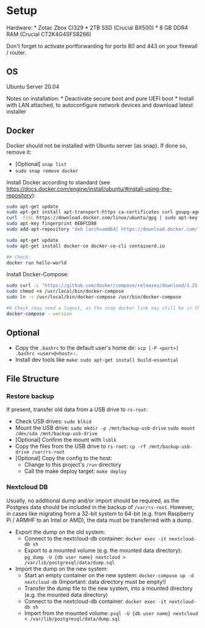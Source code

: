 # Setup

Hardware:
    * Zotac Zbox CI329
    * 2TB SSD (Crucial BX500)
    * 8 GB DDR4 RAM (Crucial CT2K4G4SFS8266)

Don't forget to activate portforwarding for ports 80 and 443 on your firewall / router.

## OS

Ubuntu Server 20.04

Notes on installation:
    * Deactivate secure boot and pure UEFI boot
    * Install with LAN attached, to autoconfigure network devices and download latest installer

## Docker

Docker should not be installed with Ubuntu server (as snap). If done so, remove it:
* [Optional] `snap list`
* `sudo snap remove docker`

Install Docker according to standard (see https://docs.docker.com/engine/install/ubuntu/#install-using-the-repository):
```bash
sudo apt-get update
sudo apt-get install apt-transport-https ca-certificates curl gnupg-agent software-properties-common
curl -fsSL https://download.docker.com/linux/ubuntu/gpg | sudo apt-key add -
sudo apt-key fingerprint 0EBFCD88
sudo add-apt-repository "deb [arch=amd64] https://download.docker.com/linux/ubuntu $(lsb_release -cs) stable"

sudo apt-get update
sudo apt-get install docker-ce docker-ce-cli containerd.io

## Check:
docker run hello-world
```

Install Docker-Compose:
```bash
sudo curl -L "https://github.com/docker/compose/releases/download/1.25.5/docker-compose-$(uname -s)-$(uname -m)" -o /usr/local/bin/docker-compose
sudo chmod +x /usr/local/bin/docker-compose
sudo ln -s /usr/local/bin/docker-compose /usr/bin/docker-compose

## Check (may need a logout, as the snap docker link may still be in the session):
docker-compose --version
```

## Optional

* Copy the `.bashrc` to the default user's home dir: `scp [-P <port>] .bashrc <user>@<host>:.`
* Install dev tools like `make`: `sudo apt-get install build-essential`

## File Structure

### Restore backup

If present, transfer old data from a USB drive to `rs-root`:
* Check USB drives: `sudo blkid`
* Mount the USB drive:
    `sudo mkdir -p /mnt/backup-usb-drive`
    `sudo mount /dev/sda /mnt/backup-usb-drive`
* [Optional] Confirm the mount with `lsblk`
* Copy the files from the USB drive to `rs-root`: `cp -rf /mnt/backup-usb-drive /var/rs-root`
* [Optional] Copy the config to the host:
  * Change to this project's `/run` directory
  * Call the make deploy target: `make deploy`

### Nextcloud DB

Usually, no additional dump and/or import should be required, as the Postgres data should be included in the backup of `/var/rs-root`. However, in cases like migrating from a 32-bit system to 64-bit (e.g. from Raspberry Pi / ARMHF to an Intel or AMD), the data must be transferred with a dump.

* Export the dump on the old system:
  * Connect to the nextcloud-db container: `docker exec -it nextcloud-db sh`
  * Export to a mounted volume (e.g. the mounted data directory): `pg_dump -U {db user name} nextcloud > /var/lib/postgresql/data/dump.sql`
* Import the dump on the new system:
  * Start an empty container on the new system: `docker-compose up -d nextcloud-db` (Important: data directory must be empty!)
  * Transfer the dump file to the new system, into a mounted directory (e.g. the mounted data directory)
  * Connect to the nextcloud-db container: `docker exec -it nextcloud-db sh`
  * Import from the mounted volume: `psql -U {db user name} nextcloud < /var/lib/postgresql/data/dump.sql`


<!--
### Set up for apps

1. Set `www-data` as owner of the Nextcloud directory:
   1. `sudo chown -R www-data /var/rs-root/var/nextcloud`
2. Add cronjob for updating nextcloud files:
   1. `crontab -e`
   2. Add the line
      * `*/5 * * * * sudo chown -R www-data /var/rs-root/var/nextcloud/data`
3. Replace Nextcloud's `config.php` with the provided `config.php`, containing the following additional line:
    ```php
      'filesystem_check_changes' => 0,
    ```


## Backup (on USB drive)


-->